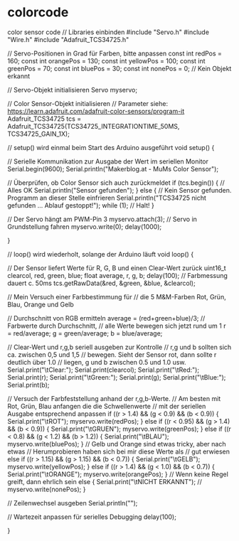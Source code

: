 # colorcode
color sensor code
// Libraries einbinden
#include "Servo.h"
#include "Wire.h"
#include "Adafruit_TCS34725.h"
 
// Servo-Positionen in Grad für Farben, bitte anpassen
const int redPos = 160;
const int orangePos = 130;
const int yellowPos = 100;
const int greenPos = 70;
const int bluePos = 30;
const int nonePos = 0; // Kein Objekt erkannt
 
// Servo-Objekt initialisieren
Servo myservo;
 
// Color Sensor-Objekt initialisieren
// Parameter siehe: https://learn.adafruit.com/adafruit-color-sensors/program-it
Adafruit_TCS34725 tcs = Adafruit_TCS34725(TCS34725_INTEGRATIONTIME_50MS, TCS34725_GAIN_1X);
 
// setup() wird einmal beim Start des Arduino ausgeführt
void setup() {
 
 // Serielle Kommunikation zur Ausgabe der Wert im seriellen Monitor
 Serial.begin(9600);
 Serial.println("Makerblog.at - MuMs Color Sensor");
 
 // Überprüfen, ob Color Sensor sich auch zurückmeldet
 if (tcs.begin()) {
 // Alles OK
 Serial.println("Sensor gefunden");
 } else {
 // Kein Sensor gefunden. Programm an dieser Stelle einfrieren
 Serial.println("TCS34725 nicht gefunden ... Ablauf gestoppt!");
 while (1); // Halt!
 } 
 
 // Der Servo hängt am PWM-Pin 3 
 myservo.attach(3);
 // Servo in Grundstellung fahren
 myservo.write(0);
 delay(1000);
 
}
 
// loop() wird wiederholt, solange der Arduino läuft
void loop() {
 
 // Der Sensor liefert Werte für R, G, B und einen Clear-Wert zurück
 uint16_t clearcol, red, green, blue;
 float average, r, g, b;
 delay(100); // Farbmessung dauert c. 50ms 
 tcs.getRawData(&red, &green, &blue, &clearcol);
 
 // Mein Versuch einer Farbbestimmung für 
 // die 5 M&M-Farben Rot, Grün, Blau, Orange und Gelb
 
 // Durchschnitt von RGB ermitteln
 average = (red+green+blue)/3;
 // Farbwerte durch Durchschnitt, 
 // alle Werte bewegen sich jetzt rund um 1 
 r = red/average;
 g = green/average;
 b = blue/average;
 
 // Clear-Wert und r,g,b seriell ausgeben zur Kontrolle
 // r,g und b sollten sich ca. zwischen 0,5 und 1,5 
 // bewegen. Sieht der Sensor rot, dann sollte r deutlich über 1.0
 // liegen, g und b zwischen 0.5 und 1.0 usw.
 Serial.print("\tClear:"); Serial.print(clearcol);
 Serial.print("\tRed:"); Serial.print(r);
 Serial.print("\tGreen:"); Serial.print(g);
 Serial.print("\tBlue:"); Serial.print(b);
 
 // Versuch der Farbfeststellung anhand der r,g,b-Werte.
 // Am besten mit Rot, Grün, Blau anfangen die die Schwellenwerte
 // mit der seriellen Ausgabe entsprechend anpassen
 if ((r > 1.4) && (g < 0.9) && (b < 0.9)) {
 Serial.print("\tROT");
 myservo.write(redPos);
 }
 else if ((r < 0.95) && (g > 1.4) && (b < 0.9)) {
 Serial.print("\tGRUEN");
 myservo.write(greenPos);
 }
 else if ((r < 0.8) && (g < 1.2) && (b > 1.2)) {
 Serial.print("\tBLAU");
 myservo.write(bluePos);
 }
 // Gelb und Orange sind etwas tricky, aber nach etwas
 // Herumprobieren haben sich bei mir diese Werte als
 // gut erwiesen
 else if ((r > 1.15) && (g > 1.15) && (b < 0.7)) {
 Serial.print("\tGELB");
 myservo.write(yellowPos);
 }
 else if ((r > 1.4) && (g < 1.0) && (b < 0.7)) {
 Serial.print("\tORANGE");
 myservo.write(orangePos);
 } 
 // Wenn keine Regel greift, dann ehrlich sein
 else {
 Serial.print("\tNICHT ERKANNT"); 
 // myservo.write(nonePos);
 }
 
 
 // Zeilenwechsel ausgeben
 Serial.println("");
 
 // Wartezeit anpassen für serielles Debugging
 delay(100);
 
}
